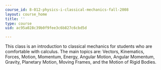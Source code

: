 ```yaml
---
course_id: 8-012-physics-i-classical-mechanics-fall-2008
layout: course_home
title: ''
type: course
uid: ac95a028c39b0f9fee3c6b827c6cbd5d

---
```

This class is an introduction to classical mechanics for students who are comfortable with calculus. The main topics are: Vectors, Kinematics, Forces, Motion, Momentum, Energy, Angular Motion, Angular Momentum, Gravity, Planetary Motion, Moving Frames, and the Motion of Rigid Bodies.
